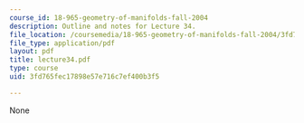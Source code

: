 ```yaml
---
course_id: 18-965-geometry-of-manifolds-fall-2004
description: Outline and notes for Lecture 34.
file_location: /coursemedia/18-965-geometry-of-manifolds-fall-2004/3fd765fec17898e57e716c7ef400b3f5_lecture34.pdf
file_type: application/pdf
layout: pdf
title: lecture34.pdf
type: course
uid: 3fd765fec17898e57e716c7ef400b3f5

---
```

None